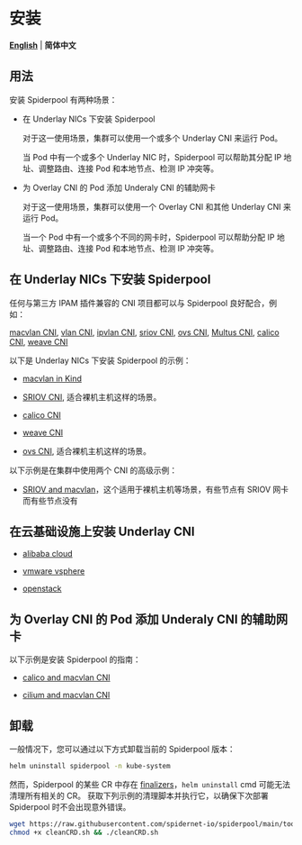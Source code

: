# 安装

[**English**](./install.md) | **简体中文**

## 用法

安装 Spiderpool 有两种场景：

- 在 Underlay NICs 下安装 Spiderpool

    对于这一使用场景，集群可以使用一个或多个 Underlay CNI 来运行 Pod。

    当 Pod 中有一个或多个 Underlay NIC 时，Spiderpool 可以帮助其分配 IP 地址、调整路由、连接 Pod 和本地节点、检测 IP 冲突等。

- 为 Overlay CNI 的 Pod 添加 Underaly CNI 的辅助网卡

    对于这一使用场景，集群可以使用一个 Overlay CNI 和其他 Underlay CNI 来运行 Pod。

    当一个 Pod 中有一个或多个不同的网卡时，Spiderpool 可以帮助分配 IP 地址、调整路由、连接 Pod 和本地节点、检测 IP 冲突等。

## 在 Underlay NICs 下安装 Spiderpool

任何与第三方 IPAM 插件兼容的 CNI 项目都可以与 Spiderpool 良好配合，例如：

[macvlan CNI](https://github.com/containernetworking/plugins/tree/main/plugins/main/macvlan),
[vlan CNI](https://github.com/containernetworking/plugins/tree/main/plugins/main/vlan),
[ipvlan CNI](https://github.com/containernetworking/plugins/tree/main/plugins/main/ipvlan),
[sriov CNI](https://github.com/k8snetworkplumbingwg/sriov-cni),
[ovs CNI](https://github.com/k8snetworkplumbingwg/ovs-cni),
[Multus CNI](https://github.com/k8snetworkplumbingwg/multus-cni),
[calico CNI](https://github.com/projectcalico/calico),
[weave CNI](https://github.com/weaveworks/weave)

以下是 Underlay NICs 下安装 Spiderpool 的示例：

- [macvlan in Kind](./underlay/get-started-kind-zh_CN.md)

- [SRIOV CNI](./underlay/get-started-sriov-zh_CN.md), 适合裸机主机这样的场景。

- [calico CNI](./underlay/get-started-calico-zh_CN.md)

- [weave CNI](./underlay/get-started-weave-zh_CN.md)

- [ovs CNI](./underlay/get-started-ovs-zh_CN.md), 适合裸机主机这样的场景。

以下示例是在集群中使用两个 CNI 的高级示例：

- [SRIOV and macvlan](./underlay/get-started-macvlan-and-sriov.md)，这个适用于裸机主机等场景，有些节点有 SRIOV 网卡而有些节点没有

## 在云基础设施上安装 Underlay CNI

- [alibaba cloud](./cloud/get-started-alibaba.md)

- [vmware vsphere](./cloud/get-started-vmware.md)

- [openstack](./cloud/get-started-openstack.md)

## 为 Overlay CNI 的 Pod 添加 Underaly CNI 的辅助网卡

以下示例是安装 Spiderpool 的指南：

- [calico and macvlan CNI](./overlay/get-started-calico.md)

- [cilium and macvlan CNI](./overlay/get-started-cilium.md)

## 卸载

一般情况下，您可以通过以下方式卸载当前的 Spiderpool 版本：

```bash
helm uninstall spiderpool -n kube-system
```

然而，Spiderpool 的某些 CR 中存在 [finalizers](https://kubernetes.io/docs/concepts/overview/working-with-objects/finalizers/)，`helm uninstall` cmd 可能无法清理所有相关的 CR。 获取下列示例的清理脚本并执行它，以确保下次部署 Spiderpool 时不会出现意外错误。

```bash
wget https://raw.githubusercontent.com/spidernet-io/spiderpool/main/tools/scripts/cleanCRD.sh
chmod +x cleanCRD.sh && ./cleanCRD.sh
```
